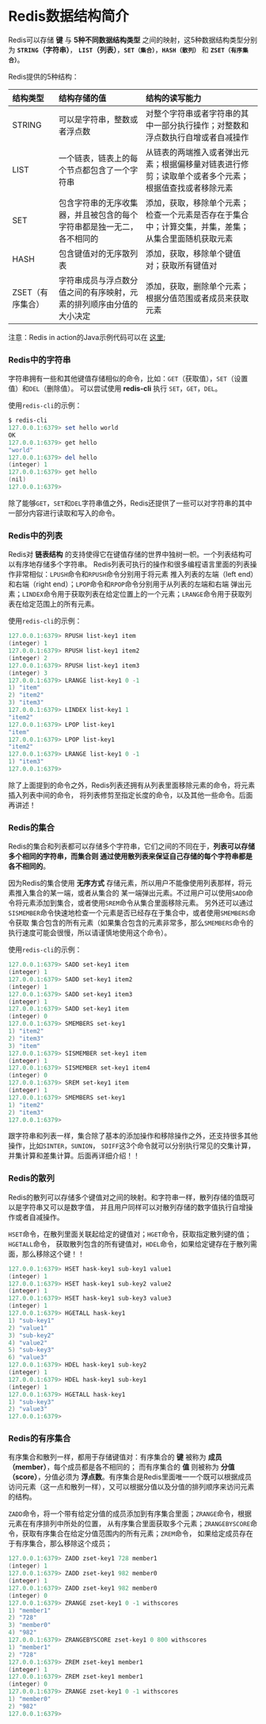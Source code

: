 Redis数据结构简介
====================================================
Redis可以存储 **键** 与 **5种不同数据结构类型** 之间的映射，这5种数据结构类型分别为 **`STRING`（字符串）**，
**`LIST`（列表）**，**`SET（集合）`**，**`HASH（散列）`** 和 **`ZSET（有序集合）`**。

Redis提供的5种结构：

| 结构类型 | 结构存储的值 | 结构的读写能力 |
| :------ | :--------- | :---------- |
| STRING|可以是字符串，整数或者浮点数|对整个字符串或者字符串的其中一部分执行操作；对整数和浮点数执行自增或者自减操作|
| LIST|一个链表，链表上的每个节点都包含了一个字符串|从链表的两端推入或者弹出元素；根据偏移量对链表进行修剪；读取单个或者多个元素；根据值查找或者移除元素|
| SET|包含字符串的无序收集器，并且被包含的每个字符串都是独一无二，各不相同的|添加，获取，移除单个元素；检查一个元素是否存在于集合中；计算交集，并集，差集；从集合里面随机获取元素|
| HASH|包含键值对的无序散列表|添加，获取，移除单个键值对；获取所有键值对|
| ZSET（有序集合）|字符串成员与浮点数分值之间的有序映射，元素的排列顺序由分值的大小决定|添加，获取，删除单个元素；根据分值范围或者成员来获取元素|

注意：Redis in action的Java示例代码可以在 [这里](https://github.com/josiahcarlson/redis-in-action/tree/master/java/src/main/java);

### Redis中的字符串
字符串拥有一些和其他键值存储相似的命令，比如：`GET`（获取值），`SET`（设置值）和`DEL`（删除值）。
可以尝试使用 **redis-cli** 执行 `SET`，`GET`，`DEL`。

使用`redis-cli`的示例：
```powershell
$ redis-cli
127.0.0.1:6379> set hello world
OK
127.0.0.1:6379> get hello
"world"
127.0.0.1:6379> del hello
(integer) 1
127.0.0.1:6379> get hello
(nil)
127.0.0.1:6379>
```
除了能够`GET`，`SET`和`DEL`字符串值之外，Redis还提供了一些可以对字符串的其中一部分内容进行读取和写入的命令。

### Redis中的列表
Redis对 **链表结构** 的支持使得它在键值存储的世界中独树一帜。一个列表结构可以有序地存储多个字符串。
Redis列表可执行的操作和很多编程语言里面的列表操作非常相似：`LPUSH`命令和`RPUSH`命令分别用于将元素
推入列表的左端（left end）和右端（right end）；`LPOP`命令和`RPOP`命令分别用于从列表的左端和右端
弹出元素；`LINDEX`命令用于获取列表在给定位置上的一个元素；`LRANGE`命令用于获取列表在给定范围上的所有元素。

使用`redis-cli`的示例：
```powershell
127.0.0.1:6379> RPUSH list-key1 item
(integer) 1
127.0.0.1:6379> RPUSH list-key1 item2
(integer) 2
127.0.0.1:6379> RPUSH list-key1 item3
(integer) 3
127.0.0.1:6379> LRANGE list-key1 0 -1
1) "item"
2) "item2"
3) "item3"
127.0.0.1:6379> LINDEX list-key1 1
"item2"
127.0.0.1:6379> LPOP list-key1
"item"
127.0.0.1:6379> LPOP list-key1
"item2"
127.0.0.1:6379> LRANGE list-key1 0 -1
1) "item3"
127.0.0.1:6379>
```
除了上面提到的命令之外，Redis列表还拥有从列表里面移除元素的命令，将元素插入列表中间的命令，
将列表修剪至指定长度的命令，以及其他一些命令。后面再讲述！

### Redis的集合
Redis的集合和列表都可以存储多个字符串，它们之间的不同在于，**列表可以存储多个相同的字符串，而集合则
通过使用散列表来保证自己存储的每个字符串都是各不相同的**。

因为Redis的集合使用 **无序方式** 存储元素，所以用户不能像使用列表那样，将元素推入集合的某一端，或者从集合的
某一端弹出元素。不过用户可以使用`SADD`命令将元素添加到集合，或者使用`SREM`命令从集合里面移除元素。
另外还可以通过`SISMEMBER`命令快速地检查一个元素是否已经存在于集合中，或者使用`SMEMBERS`命令获取
集合包含的所有元素（如果集合包含的元素非常多，那么`SMEMBERS`命令的执行速度可能会很慢，所以请谨慎地使用这个命令）。

使用`redis-cli`的示例：
```powershell
127.0.0.1:6379> SADD set-key1 item
(integer) 1
127.0.0.1:6379> SADD set-key1 item2
(integer) 1
127.0.0.1:6379> SADD set-key1 item3
(integer) 1
127.0.0.1:6379> SADD set-key1 item
(integer) 0
127.0.0.1:6379> SMEMBERS set-key1
1) "item2"
2) "item3"
3) "item"
127.0.0.1:6379> SISMEMBER set-key1 item
(integer) 1
127.0.0.1:6379> SISMEMBER set-key1 item4
(integer) 0
127.0.0.1:6379> SREM set-key1 item
(integer) 1
127.0.0.1:6379> SMEMBERS set-key1
1) "item2"
2) "item3"
127.0.0.1:6379>
```
跟字符串和列表一样，集合除了基本的添加操作和移除操作之外，还支持很多其他操作，比如`SINTER`，`SUNION`，
`SDIFF`这3个命令就可以分别执行常见的交集计算，并集计算和差集计算。后面再详细介绍！！

### Redis的散列
Redis的散列可以存储多个键值对之间的映射。和字符串一样，散列存储的值既可以是字符串又可以是数字值，
并且用户同样可以对散列存储的数字值执行自增操作或者自减操作。

`HSET`命令，在散列里面关联起给定的键值对；`HGET`命令，获取指定散列键的值；`HGETALL`命令，
获取散列包含的所有键值对，`HDEL`命令，如果给定键存在于散列需面，那么移除这个键！！
```powershell
127.0.0.1:6379> HSET hask-key1 sub-key1 value1
(integer) 1
127.0.0.1:6379> HSET hask-key1 sub-key2 value2
(integer) 1
127.0.0.1:6379> HSET hask-key1 sub-key3 value3
(integer) 1
127.0.0.1:6379> HGETALL hask-key1
1) "sub-key1"
2) "value1"
3) "sub-key2"
4) "value2"
5) "sub-key3"
6) "value3"
127.0.0.1:6379> HDEL hask-key1 sub-key2
(integer) 1
127.0.0.1:6379> HDEL hask-key1 sub-key1
(integer) 1
127.0.0.1:6379> HGETALL hask-key1
1) "sub-key3"
2) "value3"
127.0.0.1:6379>
```

### Redis的有序集合
有序集合和散列一样，都用于存储键值对：有序集合的 **键** 被称为 **成员（member）**，每个成员都是各不相同的；
而有序集合的 **值** 则被称为 **分值（score）**，分值必须为 **浮点数**。有序集合是Redis里面唯一一个既可以根据成员
访问元素（这一点和散列一样），又可以根据分值以及分值的排列顺序来访问元素的结构。

`ZADD`命令，将一个带有给定分值的成员添加到有序集合里面；`ZRANGE`命令，根据元素在有序排列中所处的位置，
从有序集合里面获取多个元素；`ZRANGEBYSCORE`命令，获取有序集合在给定分值范围内的所有元素；`ZREM`命令，
如果给定成员存在于有序集合，那么移除这个成员；

```powershell
127.0.0.1:6379> ZADD zset-key1 728 member1
(integer) 1
127.0.0.1:6379> ZADD zset-key1 982 member0
(integer) 1
127.0.0.1:6379> ZADD zset-key1 982 member0
(integer) 0
127.0.0.1:6379> ZRANGE zset-key1 0 -1 withscores
1) "member1"
2) "728"
3) "member0"
4) "982"
127.0.0.1:6379> ZRANGEBYSCORE zset-key1 0 800 withscores
1) "member1"
2) "728"
127.0.0.1:6379> ZREM zset-key1 member1
(integer) 1
127.0.0.1:6379> ZREM zset-key1 member1
(integer) 0
127.0.0.1:6379> ZRANGE zset-key1 0 -1 withscores
1) "member0"
2) "982"
127.0.0.1:6379>
```
